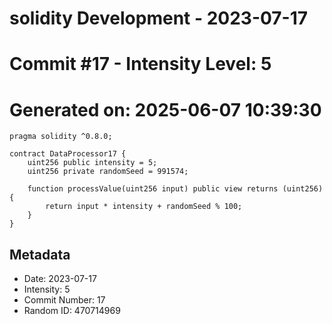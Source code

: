 ﻿# solidity Development - 2023-07-17
# Commit #17 - Intensity Level: 5
# Generated on: 2025-06-07 10:39:30
```solidity
pragma solidity ^0.8.0;

contract DataProcessor17 {
    uint256 public intensity = 5;
    uint256 private randomSeed = 991574;

    function processValue(uint256 input) public view returns (uint256) {
        return input * intensity + randomSeed % 100;
    }
}
```
## Metadata
- Date: 2023-07-17
- Intensity: 5
- Commit Number: 17
- Random ID: 470714969
